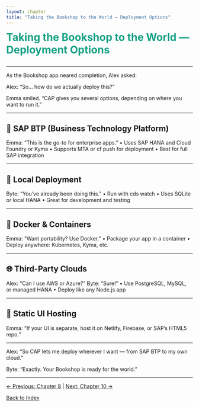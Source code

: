 ```yaml
---
layout: chapter
title: "Taking the Bookshop to the World — Deployment Options"
---
```


<div style="color:#16a085;font-size:2em;font-weight:bold;margin-bottom:1em;">Taking the Bookshop to the World — Deployment Options</div>

---

As the Bookshop app neared completion, Alex asked:

Alex: “So… how do we actually deploy this?”

Emma smiled. “CAP gives you several options, depending on where you want to run it.”

---

## 🚀 SAP BTP (Business Technology Platform)  
Emma: “This is the go-to for enterprise apps.”
• Uses SAP HANA and Cloud Foundry or Kyma
• Supports MTA or cf push for deployment
• Best for full SAP integration

---

## 🧪 Local Deployment  
Byte: “You’ve already been doing this.”
• Run with cds watch
• Uses SQLite or local HANA
• Great for development and testing

---

## 🐳 Docker & Containers  
Emma: “Want portability? Use Docker.”
• Package your app in a container
• Deploy anywhere: Kubernetes, Kyma, etc.

---

## 🌐 Third-Party Clouds  
Alex: “Can I use AWS or Azure?”
Byte: “Sure!”
• Use PostgreSQL, MySQL, or managed HANA
• Deploy like any Node.js app

---

## 🧩 Static UI Hosting  
Emma: “If your UI is separate, host it on Netlify, Firebase, or SAP’s HTML5 repo.”

---

Alex: “So CAP lets me deploy wherever I want — from SAP BTP to my own cloud.”

Byte: “Exactly. Your Bookshop is ready for the world.”

---

[← Previous: Chapter 8](Chapter-8.md) | [Next: Chapter 10 →](Chapter-10.md)

[Back to Index](README.md)
